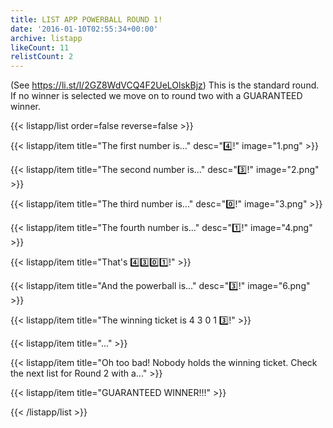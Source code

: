 ```yaml
---
title: LIST APP POWERBALL ROUND 1!
date: '2016-01-10T02:55:34+00:00'
archive: listapp
likeCount: 11
relistCount: 2
---
```


(See https://li.st/l/2GZ8WdVCQ4F2UeLOlskBjz) This is the standard round. If no winner is selected we move on to round two with a GUARANTEED winner.

<!--more-->

{{< listapp/list order=false reverse=false >}}

   {{< listapp/item title="The first number is..."
      desc="4️⃣!"
      image="1.png" >}}

   {{< listapp/item title="The second number is..."
      desc="3️⃣!"
      image="2.png" >}}

   {{< listapp/item title="The third number is..."
      desc="0️⃣!"
      image="3.png" >}}

   {{< listapp/item title="The fourth number is..."
      desc="1️⃣!"
      image="4.png" >}}

   {{< listapp/item title="That's 4️⃣3️⃣0️⃣1️⃣!" >}}

   {{< listapp/item title="And the powerball is..."
      desc="3️⃣!"
      image="6.png" >}}

   {{< listapp/item title="The winning ticket is 4 3 0 1 3️⃣!" >}}

   {{< listapp/item title="..." >}}

   {{< listapp/item title="Oh too bad! Nobody holds the winning ticket. Check the next list for Round 2 with a..." >}}

   {{< listapp/item title="GUARANTEED WINNER!!!" >}}

{{< /listapp/list >}}
